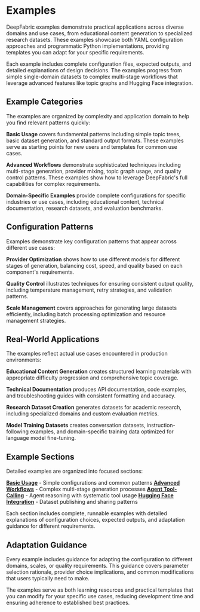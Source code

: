 # Examples

DeepFabric examples demonstrate practical applications across diverse domains and use cases, from educational content generation to specialized research datasets. These examples showcase both YAML configuration approaches and programmatic Python implementations, providing templates you can adapt for your specific requirements.

Each example includes complete configuration files, expected outputs, and detailed explanations of design decisions. The examples progress from simple single-domain datasets to complex multi-stage workflows that leverage advanced features like topic graphs and Hugging Face integration.

## Example Categories

The examples are organized by complexity and application domain to help you find relevant patterns quickly:

**Basic Usage** covers fundamental patterns including simple topic trees, basic dataset generation, and standard output formats. These examples serve as starting points for new users and templates for common use cases.

**Advanced Workflows** demonstrate sophisticated techniques including multi-stage generation, provider mixing, topic graph usage, and quality control patterns. These examples show how to leverage DeepFabric's full capabilities for complex requirements.

**Domain-Specific Examples** provide complete configurations for specific industries or use cases, including educational content, technical documentation, research datasets, and evaluation benchmarks.

## Configuration Patterns

Examples demonstrate key configuration patterns that appear across different use cases:

**Provider Optimization** shows how to use different models for different stages of generation, balancing cost, speed, and quality based on each component's requirements.

**Quality Control** illustrates techniques for ensuring consistent output quality, including temperature management, retry strategies, and validation patterns.

**Scale Management** covers approaches for generating large datasets efficiently, including batch processing optimization and resource management strategies.

## Real-World Applications

The examples reflect actual use cases encountered in production environments:

**Educational Content Generation** creates structured learning materials with appropriate difficulty progression and comprehensive topic coverage.

**Technical Documentation** produces API documentation, code examples, and troubleshooting guides with consistent formatting and accuracy.

**Research Dataset Creation** generates datasets for academic research, including specialized domains and custom evaluation metrics.

**Model Training Datasets** creates conversation datasets, instruction-following examples, and domain-specific training data optimized for language model fine-tuning.

## Example Sections

Detailed examples are organized into focused sections:

[**Basic Usage**](basic-usage.md) - Simple configurations and common patterns
[**Advanced Workflows**](advanced-workflows.md) - Complex multi-stage generation processes
[**Agent Tool-Calling**](agent-tool-calling.md) - Agent reasoning with systematic tool usage
[**Hugging Face Integration**](huggingface-integration.md) - Dataset publishing and sharing patterns

Each section includes complete, runnable examples with detailed explanations of configuration choices, expected outputs, and adaptation guidance for different requirements.

## Adaptation Guidance

Every example includes guidance for adapting the configuration to different domains, scales, or quality requirements. This guidance covers parameter selection rationale, provider choice implications, and common modifications that users typically need to make.

The examples serve as both learning resources and practical templates that you can modify for your specific use cases, reducing development time and ensuring adherence to established best practices.